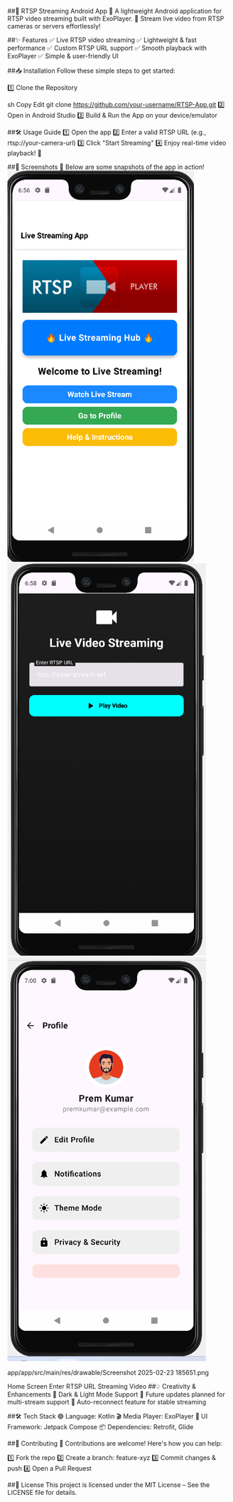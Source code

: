 ##📡 RTSP Streaming Android App
🚀 A lightweight Android application for RTSP video streaming built with ExoPlayer.
🔴 Stream live video from RTSP cameras or servers effortlessly!


##✨ Features
✅ Live RTSP video streaming
✅ Lightweight & fast performance
✅ Custom RTSP URL support
✅ Smooth playback with ExoPlayer
✅ Simple & user-friendly UI

##📥 Installation
Follow these simple steps to get started:

1️⃣ Clone the Repository

sh
Copy
Edit
git clone https://github.com/your-username/RTSP-App.git
2️⃣ Open in Android Studio
3️⃣ Build & Run the App on your device/emulator

##🛠 Usage Guide
1️⃣ Open the app
2️⃣ Enter a valid RTSP URL (e.g., rtsp://your-camera-url)
3️⃣ Click "Start Streaming"
4️⃣ Enjoy real-time video playback! 🎥

##📸 Screenshots
📍 Below are some snapshots of the app in action!
![Home Screen](https://github.com/Premkumarr07/RTSPStreaming/blob/master/app/app/src/main/res/drawable/Screenshot%202025-02-23%20185651.png)
![VideoSteaming Screen](https://github.com/Premkumarr07/RTSPStreaming/blob/master/app/app/src/main/res/drawable/Screenshot%202025-02-23%20185851.png)
![Profile Screen](https://github.com/Premkumarr07/RTSPStreaming/blob/master/app/app/src/main/res/drawable/Screenshot%202025-02-23%20190046.png)


app/app/src/main/res/drawable/Screenshot 2025-02-23 185651.png

Home Screen	Enter RTSP URL	Streaming Video
##💡 Creativity & Enhancements
🎨 Dark & Light Mode Support
🚀 Future updates planned for multi-stream support
🔄 Auto-reconnect feature for stable streaming

##🛠 Tech Stack
🟢 Language: Kotlin
🎬 Media Player: ExoPlayer
📱 UI Framework: Jetpack Compose
📦 Dependencies: Retrofit, Glide

##📌 Contributing
💙 Contributions are welcome! Here's how you can help:

1️⃣ Fork the repo
2️⃣ Create a branch: feature-xyz
3️⃣ Commit changes & push
4️⃣ Open a Pull Request

##📝 License
This project is licensed under the MIT License – See the LICENSE file for details.
